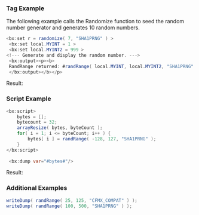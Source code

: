 ### Tag Example

The following example calls the Randomize function to seed the random number generator and generates 10 random numbers.  


```java
<bx:set r = randomize( 7, "SHA1PRNG" ) > 
 <bx:set local.MYINT = 1 > 
 <bx:set local.MYINT2 = 999 > 
<!--- Generate and display the random number. ---> 
 <bx:output><p><b> 
 RandRange returned: #randRange( local.MYINT, local.MYINT2, "SHA1PRNG" )# 
 </bx:output></b></p>  
```

Result: 

### Script Example

 


```java
<bx:script>
	bytes = [];
	bytecount = 32;
	arrayResize( bytes, byteCount );
	for( i = 1; i <= byteCount; i++ ) {
		bytes[ i ] = randRange( -128, 127, "SHA1PRNG" );
	}
</bx:script>
 
 <bx:dump var="#bytes#"/>  
```

Result: 

### Additional Examples


```java
writeDump( randRange( 25, 125, "CFMX_COMPAT" ) );
writeDump( randRange( 100, 500, "SHA1PRNG" ) );

```


